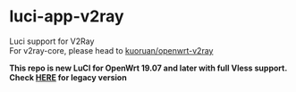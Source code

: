 # luci-app-v2ray

Luci support for V2Ray  
For v2ray-core, please head to [kuoruan/openwrt-v2ray](https://github.com/kuoruan/openwrt-v2ray)

**This repo is new LuCI for OpenWrt 19.07 and later with full Vless support. Check [HERE](https://github.com/kuoruan/luci-app-v2ray/tree/legacy) for legacy version**  